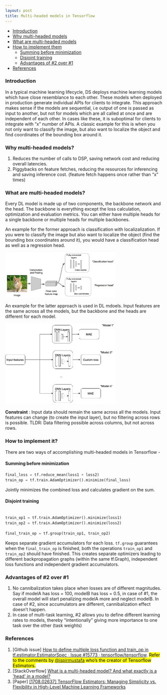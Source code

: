 ```yaml
---
layout: post
title: Multi-headed models in Tensorflow
---
```

*   [Introduction](#introduction)
*   [Why multi-headed models](#why)
*   [What are multi-headed models](#what)
*   [How to implement them](#how)
    *   [Summing before minimization](#sum)
	*   [Disjoint training](#disjoint)
	*	[Advantages of #2 over #1](#advantages)
*   [References](#references)

### Introduction

In a typical machine learning lifecycle, DS deploys machine learning models which have close resemblance to each other. These models when deployed in production generate individual APIs for clients to integrate. This approach makes sense if the models are sequential, i.e output of one is passed as input to another, but not for models which are all called at once and are independent of each other. In cases like these, it is suboptimal for clients to integrate with “x” number of APIs. A classic example for this is when you not only want to classify the image, but also want to localize the object and find coordinates of the bounding box around it.

### Why multi-headed models?

1. Reduces the number of calls to DSP, saving network cost and reducing overall latencies.
2. Piggybacks on feature fetches, reducing the resources for inferencing and saving inference cost. (feature fetch happens once rather than “x” times)

### What are multi-headed models?

Every DL model is made up of two components, the backbone network and the head. The backbone is everything except the loss calculation, optimization and evaluation metrics. You can either have multiple heads for a single backbone or multiple heads for multiple backbones. 

An example for the former approach is classification with localizalization. If you were to classify the image but also want to localize the object (find the bounding box coordinates around it), you would have a classification head as well as a regression head. 

<img src="/assets/img/multi_headed/cat.png" alt="cat classification" width="70%" height="50%"/>

An example for the latter approach is used in DL mdoels. Input features are the same across all the models, but the backbone and the heads are different for each model.

<img src="/assets/img/multi_headed/models.png" alt="models" width="70%" height="50%"/>

**Constraint** : Input data should remain the same across all the models. Input features can change (to create the input layer), but no filtering across rows is possible. TLDR: Data filtering possible across columns, but not across rows.

### How to implement it?

There are two ways of accomplishing multi-headed models in Tensorflow -

#### Summing before minimization

```python
final_loss = tf.reduce_mean(loss1 + loss2)
train_op = tf.train.AdamOptimizer().minimize(final_loss)
```

Jointly minimizes the combined loss and calculates gradient on the sum.

#### Disjoint training

```python

train_op1 = tf.train.AdamOptimizer().minimize(loss1)
train_op2 = tf.train.AdamOptimizer().minimize(loss2)

final_train_op = tf.group(train_op1, train_op2)
```

Keeps separate gradient accumulators for each loss. `tf.group` guarantees when the `final_train_op` is finished, both the operations `train_op1` and `train_op2` should have finished. This creates separate optimizers leading to different backpropagation graphs (within the same tf.Graph), independent loss functions and independent gradient accumulators.


### Advantages of #2 over #1

1. No cannibalization takes place when losses are of different magnitudes. Say if modelA has loss = 100, modelB has loss = 0.5, in case of #1, the overall model will start penalizing modelA more and neglect modelB. In case of #2, since accumulators are different, cannibalization effect doesn’t happen.
2. In case of multi-task learning, #2 allows you to define different learning rates to models, thereby “intentionally” giving more importance to one task over the other (task weights)

### References


1. [Github issue] [How to define multiple loss function and train_op in tf.estimator.EstimatorSpec · Issue #15773 · tensorflow/tensorflow](https://github.com/tensorflow/tensorflow/issues/15773).
<mark> Refer to the comments by <a href = "https://www.linkedin.com/in/mustafa-ispir-66a7b31/">@ispirmustafa</a> who’s the creator of Tensorflow Estimators.</mark>
2. [StackOverflow] [What is a multi-headed model? And what exactly is a 'head' in a model?](https://stackoverflow.com/questions/56004483/what-is-a-multi-headed-model-and-what-exactly-is-a-head-in-a-model)
3. [Paper] [[1708.02637] TensorFlow Estimators: Managing Simplicity vs. Flexibility in High-Level Machine Learning Frameworks](https://arxiv.org/abs/1708.02637)

